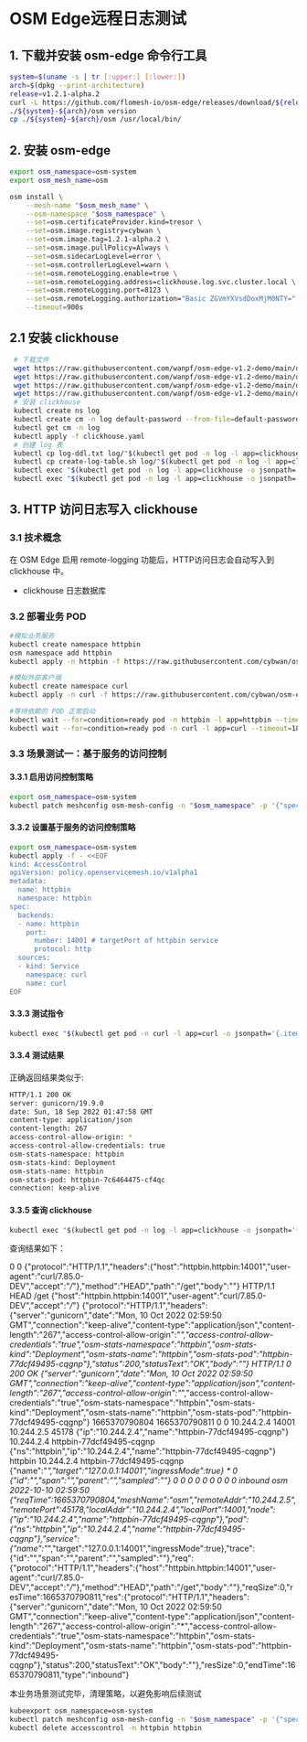

# OSM Edge远程日志测试

## 1. 下载并安装 osm-edge 命令行工具

```bash
system=$(uname -s | tr [:upper:] [:lower:])
arch=$(dpkg --print-architecture)
release=v1.2.1-alpha.2
curl -L https://github.com/flomesh-io/osm-edge/releases/download/${release}/osm-edge-${release}-${system}-${arch}.tar.gz | tar -vxzf -
./${system}-${arch}/osm version
cp ./${system}-${arch}/osm /usr/local/bin/
```

## 2. 安装 osm-edge

```bash
export osm_namespace=osm-system 
export osm_mesh_name=osm 

osm install \
    --mesh-name "$osm_mesh_name" \
    --osm-namespace "$osm_namespace" \
    --set=osm.certificateProvider.kind=tresor \
    --set=osm.image.registry=cybwan \
    --set=osm.image.tag=1.2.1-alpha.2 \
    --set=osm.image.pullPolicy=Always \
    --set=osm.sidecarLogLevel=error \
    --set=osm.controllerLogLevel=warn \
    --set=osm.remoteLogging.enable=true \
    --set=osm.remoteLogging.address=clickhouse.log.svc.cluster.local \
    --set=osm.remoteLogging.port=8123 \
    --set=osm.remoteLogging.authorization="Basic ZGVmYXVsdDoxMjM0NTY=" \
    --timeout=900s
```

## 2.1 安装 clickhouse
```bash
 # 下载文件
 wget https://raw.githubusercontent.com/wanpf/osm-edge-v1.2-demo/main/demo/remote-logging/clickhouse.yaml
 wget https://raw.githubusercontent.com/wanpf/osm-edge-v1.2-demo/main/demo/remote-logging/default-password.xml
 wget https://raw.githubusercontent.com/wanpf/osm-edge-v1.2-demo/main/demo/remote-logging/log-ddl.txt
 wget https://raw.githubusercontent.com/wanpf/osm-edge-v1.2-demo/main/demo/remote-logging/create-log-table.sh
 # 安装 clickhouse
 kubectl create ns log
 kubectl create cm -n log default-password --from-file=default-password.xml
 kubectl get cm -n log
 kubectl apply -f clickhouse.yaml
 # 创建 log 表
 kubectl cp log-ddl.txt log/"$(kubectl get pod -n log -l app=clickhouse -o jsonpath='{.items..metadata.name}')":/tmp/
 kubectl cp create-log-table.sh log/"$(kubectl get pod -n log -l app=clickhouse -o jsonpath='{.items..metadata.name}')":/tmp/
 kubectl exec "$(kubectl get pod -n log -l app=clickhouse -o jsonpath='{.items..metadata.name}')" -n log -- ls /tmp/
 kubectl exec "$(kubectl get pod -n log -l app=clickhouse -o jsonpath='{.items..metadata.name}')" -n log -- sh /tmp/create-log-table.sh
```

## 3. HTTP 访问日志写入 clickhouse 

### 3.1 技术概念

在 OSM Edge 启用 remote-logging 功能后，HTTP访问日志会自动写入到 clickhouse 中。

- clickhouse
  日志数据库

### 3.2 部署业务 POD

```bash
#模拟业务服务
kubectl create namespace httpbin
osm namespace add httpbin
kubectl apply -n httpbin -f https://raw.githubusercontent.com/cybwan/osm-edge-v1.2-demo/main/demo/access-control/httpbin.yaml

#模拟外部客户端
kubectl create namespace curl
kubectl apply -n curl -f https://raw.githubusercontent.com/cybwan/osm-edge-v1.2-demo/main/demo/access-control/curl.yaml

#等待依赖的 POD 正常启动
kubectl wait --for=condition=ready pod -n httpbin -l app=httpbin --timeout=180s
kubectl wait --for=condition=ready pod -n curl -l app=curl --timeout=180s
```

### 3.3 场景测试一：基于服务的访问控制

#### 3.3.1 启用访问控制策略

```bash
export osm_namespace=osm-system
kubectl patch meshconfig osm-mesh-config -n "$osm_namespace" -p '{"spec":{"featureFlags":{"enableAccessControlPolicy":true}}}'  --type=merge
```

#### 3.3.2 设置基于服务的访问控制策略

```bash
export osm_namespace=osm-system
kubectl apply -f - <<EOF
kind: AccessControl
apiVersion: policy.openservicemesh.io/v1alpha1
metadata:
  name: httpbin
  namespace: httpbin
spec:
  backends:
  - name: httpbin
    port:
      number: 14001 # targetPort of httpbin service
      protocol: http
  sources:
  - kind: Service
    namespace: curl
    name: curl
EOF
```

#### 3.3.3 测试指令

```bash
kubectl exec "$(kubectl get pod -n curl -l app=curl -o jsonpath='{.items..metadata.name}')" -n curl -- curl -sI http://httpbin.httpbin:14001/get
```

#### 3.3.4 测试结果

正确返回结果类似于:

```bash
HTTP/1.1 200 OK
server: gunicorn/19.9.0
date: Sun, 18 Sep 2022 01:47:58 GMT
content-type: application/json
content-length: 267
access-control-allow-origin: *
access-control-allow-credentials: true
osm-stats-namespace: httpbin
osm-stats-kind: Deployment
osm-stats-name: httpbin
osm-stats-pod: httpbin-7c6464475-cf4qc
connection: keep-alive
```

#### 3.3.5 查询 clickhouse
```bash
kubectl exec "$(kubectl get pod -n log -l app=clickhouse -o jsonpath='{.items..metadata.name}')" -n log -- clickhouse-client --password 123456 -q "select * from log limit 0, 1;"
```

查询结果如下：

0       0                               {"protocol":"HTTP/1.1","headers":{"host":"httpbin.httpbin:14001","user-agent":"curl/7.85.0-DEV","accept":"*/*"},"method":"HEAD","path":"/get","body":""}                HTTP/1.1                                              HEAD    /get    {"host":"httpbin.httpbin:14001","user-agent":"curl/7.85.0-DEV","accept":"*/*"}          {"protocol":"HTTP/1.1","headers":{"server":"gunicorn","date":"Mon, 10 Oct 2022 02:59:50 GMT","connection":"keep-alive","content-type":"application/json","content-length":"267","access-control-allow-origin":"*","access-control-allow-credentials":"true","osm-stats-namespace":"httpbin","osm-stats-kind":"Deployment","osm-stats-name":"httpbin","osm-stats-pod":"httpbin-77dcf49495-cqgnp"},"status":200,"statusText":"OK","body":""}  HTTP/1.1        0               200     OK      {"server":"gunicorn","date":"Mon, 10 Oct 2022 02:59:50 GMT","connection":"keep-alive","content-type":"application/json","content-length":"267","access-control-allow-origin":"*","access-control-allow-credentials":"true","osm-stats-namespace":"httpbin","osm-stats-kind":"Deployment","osm-stats-name":"httpbin","osm-stats-pod":"httpbin-77dcf49495-cqgnp"}             1665370790804   1665370790811   0       0       10.244.2.4      14001   10.244.2.5    45178   {"ip":"10.244.2.4","name":"httpbin-77dcf49495-cqgnp"}   10.244.2.4      httpbin-77dcf49495-cqgnp        {"ns":"httpbin","ip":"10.244.2.4","name":"httpbin-77dcf49495-cqgnp"}    httpbin 10.244.2.4   httpbin-77dcf49495-cqgnp {"name":"*","target":"127.0.0.1:14001","ingressMode":true}      *                       0       {"id":"","span":"","parent":"","sampled":""}                                                 0
        0       0       0       0       0       0       0       0               inbound osm     2022-10-10 02:59:50     {"reqTime":1665370790804,"meshName":"osm","remoteAddr":"10.244.2.5","remotePort":45178,"localAddr":"10.244.2.4","localPort":14001,"node":{"ip":"10.244.2.4","name":"httpbin-77dcf49495-cqgnp"},"pod":{"ns":"httpbin","ip":"10.244.2.4","name":"httpbin-77dcf49495-cqgnp"},"service":{"name":"*","target":"127.0.0.1:14001","ingressMode":true},"trace":{"id":"","span":"","parent":"","sampled":""},"req":{"protocol":"HTTP/1.1","headers":{"host":"httpbin.httpbin:14001","user-agent":"curl/7.85.0-DEV","accept":"*/*"},"method":"HEAD","path":"/get","body":""},"reqSize":0,"resTime":1665370790811,"res":{"protocol":"HTTP/1.1","headers":{"server":"gunicorn","date":"Mon, 10 Oct 2022 02:59:50 GMT","connection":"keep-alive","content-type":"application/json","content-length":"267","access-control-allow-origin":"*","access-control-allow-credentials":"true","osm-stats-namespace":"httpbin","osm-stats-kind":"Deployment","osm-stats-name":"httpbin","osm-stats-pod":"httpbin-77dcf49495-cqgnp"},"status":200,"statusText":"OK","body":""},"resSize":0,"endTime":1665370790811,"type":"inbound"}

本业务场景测试完毕，清理策略，以避免影响后续测试

```bash
kubeexport osm_namespace=osm-system
kubectl patch meshconfig osm-mesh-config -n "$osm_namespace" -p '{"spec":{"featureFlags":{"enableAccessControlPolicy":false}}}'  --type=merge
kubectl delete accesscontrol -n httpbin httpbin
```
